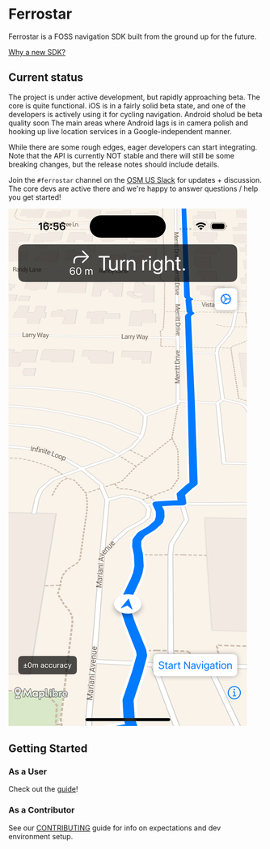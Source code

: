 # Ferrostar

Ferrostar is a FOSS navigation SDK built from the ground up for the future.

[Why a new SDK?](https://stadiamaps.notion.site/Next-Gen-Navigation-SDK-f16f987bfa5a455296b0671636033cdb)

## Current status

The project is under active development, but rapidly approaching beta.
The core is quite functional.
iOS is in a fairly solid beta state, and one of the developers is actively using it for cycling navigation.
Android sholud be beta quality soon
The main areas where Android lags is in camera polish
and hooking up live location services in a Google-independent manner.

While there are some rough edges, eager developers can start integrating.
Note that the API is currently NOT stable and there will still be some breaking changes,
but the release notes should include details.

Join the `#ferrostar` channel on the [OSM US Slack](https://slack.openstreetmap.us/) for updates + discussion.
The core devs are active there and we're happy to answer questions / help you get started!

![A screenshot of the current status](screenshot.png)

## Getting Started


### As a User

Check out the [guide](https://stadiamaps.github.io/ferrostar/)!

### As a Contributor

See our [CONTRIBUTING](CONTRIBUTING.md) guide
for info on expectations and dev environment setup.
